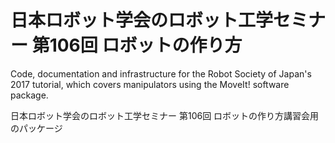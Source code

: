 日本ロボット学会のロボット工学セミナー 第106回 ロボットの作り方
===============================================================

Code, documentation and infrastructure for the Robot Society of Japan's 2017
tutorial, which covers manipulators using the MoveIt! software package.

日本ロボット学会のロボット工学セミナー 第106回 ロボットの作り方講習会用のパッケージ
